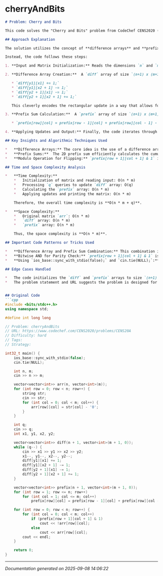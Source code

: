# cherryAndBits

```markdown
# Problem: Cherry and Bits

This code solves the "Cherry and Bits" problem from CodeChef CENS2020 (https://www.codechef.com/CENS2020/problems/CENS20A). The problem involves a binary matrix and a series of queries. Each query specifies a rectangular region within the matrix. Applying a query flips the value of each cell within the specified rectangle.  After processing all queries, the code outputs the final state of the matrix.

## Approach Explanation

The solution utilizes the concept of **difference arrays** and **prefix sums** to efficiently handle the multiple update queries on the matrix.  Directly flipping the bits in the specified rectangles for each query would be inefficient (O(q * n * m) in the worst case, where 'q' is the number of queries, and 'n' and 'm' are the dimensions of the matrix).

Instead, the code follows these steps:

1. **Input and Matrix Initialization:** Reads the dimensions `n` and `m` of the binary matrix, the matrix elements as strings, and the number of queries `q`.

2. **Difference Array Creation:**  A `diff` array of size `(n+1) x (m+1)` is created and initialized to all zeros. This array stores the *differences* resulting from the queries. For each query (x1, y1, x2, y2), the `diff` array is updated as follows:

   * `diff[y1][x1] += 1;`
   * `diff[y1][x2 + 1] -= 1;`
   * `diff[y2 + 1][x1] -= 1;`
   * `diff[y2 + 1][x2 + 1] += 1;`

   This cleverly encodes the rectangular update in a way that allows for efficient processing using prefix sums later.  Each '1' adds an area, and each '-1' subtracts part of the created area, forming the target rectangle.

3. **Prefix Sum Calculation:**  A `prefix` array of size `(n+1) x (m+1)` is computed from the `diff` array.  Each element `prefix[i][j]` stores the sum of all elements in the rectangle defined by `diff[0][0]` to `diff[i-1][j-1]`.  This is a standard 2D prefix sum calculation:

   * `prefix[row][col] = prefix[row - 1][col] + prefix[row][col - 1] - prefix[row - 1][col - 1] + diff[row - 1][col - 1];`

4. **Applying Updates and Output:** Finally, the code iterates through the original matrix. For each element `arr[row][col]`, it checks if `prefix[row + 1][col + 1]` is odd. If it is, it means that the element has been flipped an odd number of times due to the queries, so it's flipped (using `!arr[row][col]`). Otherwise, it remains unchanged. The updated matrix is then printed to the console.

## Key Insights and Algorithmic Techniques Used

*   **Difference Arrays:** The core idea is the use of a difference array. This allows us to represent range updates (flipping the bits in the rectangle) as point updates in the `diff` array. The four updates to the `diff` array represent adding and subtracting areas in a way that a prefix sum calculation can efficiently recover the number of flips for each cell.
*   **Prefix Sums:**  The 2D prefix sum efficiently calculates the cumulative effect of all the queries on each cell.  This avoids the need to iterate through all the queries for each cell, leading to a much faster solution.
*   **Modulo Operation for Flipping:** `prefix[row + 1][col + 1] & 1` is an efficient way to check if the number of flips is odd. The result is 1 (true) if odd and 0 (false) if even.  This eliminates the need for a modulo 2 operator.

## Time and Space Complexity Analysis

*   **Time Complexity:**
    *   Initialization of matrix and reading input: O(n * m)
    *   Processing `q` queries to update `diff` array: O(q)
    *   Calculating the `prefix` array: O(n * m)
    *   Applying updates and printing the matrix: O(n * m)

    Therefore, the overall time complexity is **O(n * m + q)**.

*   **Space Complexity:**
    *   Original matrix `arr`: O(n * m)
    *   `diff` array: O(n * m)
    *   `prefix` array: O(n * m)

    Thus, the space complexity is **O(n * m)**.

## Important Code Patterns or Tricks Used

*   **Difference Array and Prefix Sum Combination:** This combination is a powerful technique for handling range updates and point queries efficiently.
*   **Bitwise AND for Parity Check:** `prefix[row + 1][col + 1] & 1` is a faster alternative to `prefix[row + 1][col + 1] % 2` for checking if a number is odd.
*   **Using `ios_base::sync_with_stdio(false);` and `cin.tie(NULL);`:** This optimizes input/output operations by disabling synchronization between C++ streams and C streams, which can improve performance, especially for large datasets.

## Edge Cases Handled

*   The code initializes the `diff` and `prefix` arrays to size `(n+1) x (m+1)` to avoid out-of-bounds access when calculating prefix sums at the borders.
*   The problem statement and URL suggests the problem is designed for large test cases where an inefficient implementation would exceed the time limit. The use of difference arrays and prefix sums makes this implementation efficient enough to solve the test cases within the allowed time.


## Original Code
```cpp
#include <bits/stdc++.h>
using namespace std;

#define int long long

// Problem: cherryAndBits
// URL: https://www.codechef.com/CENS2020/problems/CENS20A
// Difficulty: hard
// Tags:
// Strategy:

int32_t main() {
    ios_base::sync_with_stdio(false);
    cin.tie(NULL);

    int n, m;
    cin >> n >> m;

    vector<vector<int>> arr(n, vector<int>(m));
    for (int row = 0; row < n; row++) {
        string str;
        cin >> str;
        for (int col = 0; col < m; col++) {
            arr[row][col] = str[col] - '0';
        }
    }

    int q;
    cin >> q;
    int x1, y1, x2, y2;

    vector<vector<int>> diff(n + 1, vector<int>(m + 1, 0));
    while (q--) {
        cin >> x1 >> y1 >> x2 >> y2;
        x1--, y1--, x2--, y2--;
        diff[y1][x1] += 1;
        diff[y1][x2 + 1] -= 1;
        diff[y2 + 1][x1] -= 1;
        diff[y2 + 1][x2 + 1] += 1;
    }

    vector<vector<int>> prefix(n + 1, vector<int>(m + 1, 0));
    for (int row = 1; row <= n; row++)
        for (int col = 1; col <= m; col++)
            prefix[row][col] = prefix[row - 1][col] + prefix[row][col - 1] - prefix[row - 1][col - 1] + diff[row - 1][col - 1];

    for (int row = 0; row < n; row++) {
        for (int col = 0; col < m; col++)
            if (prefix[row + 1][col + 1] & 1)
                cout << !arr[row][col];
            else
                cout << arr[row][col];
        cout << endl;
    }

    return 0;
}
```

---
*Documentation generated on 2025-09-08 14:06:22*
